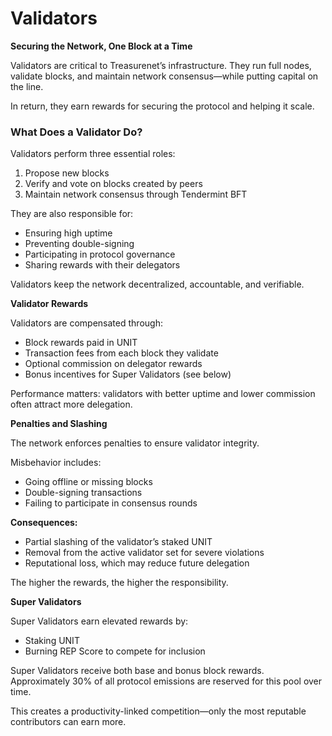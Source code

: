 # Validators

**Securing the Network, One Block at a Time**

Validators are critical to Treasurenet’s infrastructure. They run full nodes, validate blocks, and maintain network consensus—while putting capital on the line.

In return, they earn rewards for securing the protocol and helping it scale.

### **What Does a Validator Do?**

Validators perform three essential roles:

1. Propose new blocks  
2. Verify and vote on blocks created by peers  
3. Maintain network consensus through Tendermint BFT

They are also responsible for:

* Ensuring high uptime  
* Preventing double-signing  
* Participating in protocol governance  
* Sharing rewards with their delegators

Validators keep the network decentralized, accountable, and verifiable.

**Validator Rewards**

Validators are compensated through:

* Block rewards paid in UNIT
* Transaction fees from each block they validate
* Optional commission on delegator rewards
* Bonus incentives for Super Validators (see below)

Performance matters: validators with better uptime and lower commission often attract more delegation.

**Penalties and Slashing**

The network enforces penalties to ensure validator integrity.

Misbehavior includes:

* Going offline or missing blocks
* Double-signing transactions
* Failing to participate in consensus rounds 

**Consequences:**

* Partial slashing of the validator’s staked UNIT
* Removal from the active validator set for severe violations
* Reputational loss, which may reduce future delegation 

The higher the rewards, the higher the responsibility.

**Super Validators**

Super Validators earn elevated rewards by:

* Staking UNIT
* Burning REP Score to compete for inclusion 

Super Validators receive both base and bonus block rewards. Approximately 30% of all protocol emissions are reserved for this pool over time.

This creates a productivity-linked competition—only the most reputable contributors can earn more.